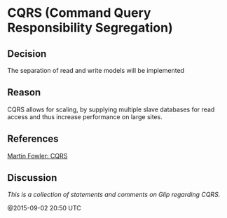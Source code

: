 # CQRS (Command Query Responsibility Segregation)

## Decision

The separation of read and write models will be implemented 

## Reason

CQRS allows for scaling, by supplying multiple slave databases for read access and thus 
increase performance on large sites.  

## References

[Martin Fowler: CQRS](http://martinfowler.com/bliki/CQRS.html)

## Discussion

*This is a collection of statements and comments on Glip regarding CQRS.*

@2015-09-02 20:50 UTC
